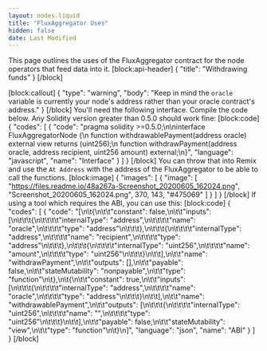 ```yaml
---
layout: nodes.liquid
title: "FluxAggregator Uses"
hidden: false
date: Last Modified
---
```

This page outlines the uses of the FluxAggregator contract for the node operators that feed data into it.
[block:api-header]
{
  "title": "Withdrawing funds"
}
[/block]

[block:callout]
{
  "type": "warning",
  "body": "Keep in mind the `oracle` variable is currently your node's address rather than your oracle contract's address."
}
[/block]
You'll need the following interface. Compile the code below. Any Solidity version greater than 0.5.0 should work fine:
[block:code]
{
  "codes": [
    {
      "code": "pragma solidity >=0.5.0;\n\ninterface FluxAggregatorNode {\n    function withdrawablePayment(address oracle) external view returns (uint256);\n    function withdrawPayment(address oracle, address recipient, uint256 amount) external;\n}",
      "language": "javascript",
      "name": "Interface"
    }
  ]
}
[/block]
You can throw that into Remix and use the `At Address` with the address of the FluxAggregator to be able to call the functions.
[block:image]
{
  "images": [
    {
      "image": [
        "https://files.readme.io/48a267a-Screenshot_20200605_162024.png",
        "Screenshot_20200605_162024.png",
        370,
        143,
        "#475069"
      ]
    }
  ]
}
[/block]
If using a tool which requires the ABI, you can use this:
[block:code]
{
  "codes": [
    {
      "code": "[\n\t{\n\t\t\"constant\": false,\n\t\t\"inputs\": [\n\t\t\t{\n\t\t\t\t\"internalType\": \"address\",\n\t\t\t\t\"name\": \"oracle\",\n\t\t\t\t\"type\": \"address\"\n\t\t\t},\n\t\t\t{\n\t\t\t\t\"internalType\": \"address\",\n\t\t\t\t\"name\": \"recipient\",\n\t\t\t\t\"type\": \"address\"\n\t\t\t},\n\t\t\t{\n\t\t\t\t\"internalType\": \"uint256\",\n\t\t\t\t\"name\": \"amount\",\n\t\t\t\t\"type\": \"uint256\"\n\t\t\t}\n\t\t],\n\t\t\"name\": \"withdrawPayment\",\n\t\t\"outputs\": [],\n\t\t\"payable\": false,\n\t\t\"stateMutability\": \"nonpayable\",\n\t\t\"type\": \"function\"\n\t},\n\t{\n\t\t\"constant\": true,\n\t\t\"inputs\": [\n\t\t\t{\n\t\t\t\t\"internalType\": \"address\",\n\t\t\t\t\"name\": \"oracle\",\n\t\t\t\t\"type\": \"address\"\n\t\t\t}\n\t\t],\n\t\t\"name\": \"withdrawablePayment\",\n\t\t\"outputs\": [\n\t\t\t{\n\t\t\t\t\"internalType\": \"uint256\",\n\t\t\t\t\"name\": \"\",\n\t\t\t\t\"type\": \"uint256\"\n\t\t\t}\n\t\t],\n\t\t\"payable\": false,\n\t\t\"stateMutability\": \"view\",\n\t\t\"type\": \"function\"\n\t}\n]",
      "language": "json",
      "name": "ABI"
    }
  ]
}
[/block]
